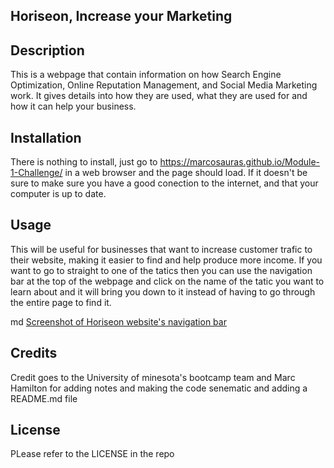 ## Horiseon, Increase your Marketing

## Description
This is a webpage that contain information on how Search Engine Optimization, Online Reputation Management, and Social Media Marketing work. It gives details into how they are used, what they are used for and how it can help your business.



## Installation

There is nothing to install, just go to https://marcosauras.github.io/Module-1-Challenge/ in a web browser and the page should load. If it doesn't be sure to make sure you have a good conection to the internet, and that your computer is up to date.

## Usage

This will be useful for businesses that want to increase customer trafic to their website, making it easier to find and help produce more income. 
If you want to go to straight to one of the tatics then you can use the navigation bar at the top of the webpage and click on the name of the tatic you want to learn about and it will bring you down to it instead of having to go through the entire page to find it.

md [Screenshot of Horiseon website's navigation bar](assets/images/Module%201%20challenge%20navigation%20bar%20screenshot.png)



## Credits

Credit goes to the University of minesota's bootcamp team
and Marc Hamilton for adding notes and making the code senematic and adding a README.md file

## License

PLease refer to the LICENSE in the repo
